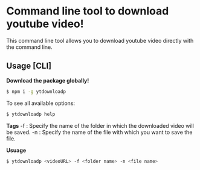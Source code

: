# Command line tool to download youtube video!

This command line tool allows you to download youtube video directly with the command line.

## Usage [CLI]

<b>Download the package globally!</b>
```bash
$ npm i -g ytdownloadp
```

To see all available options:
```bash
$ ytdownloadp help
```

<b>Tags</b>
-f : Specify the name of the folder in which the downloaded video will be saved.
-n : Specify the name of the file with which you want to save the file.


<b>Usuage</b>

```bash
$ ytdownloadp <videoURL> -f <folder name> -n <file name>
```